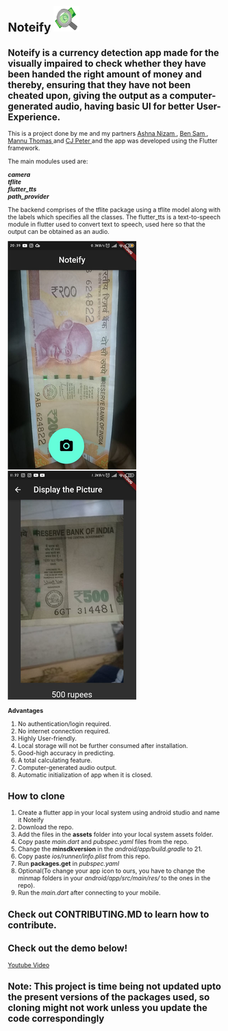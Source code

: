 # Noteify <img src="screenshots/app icon.jpeg" width="60px" height="60px">

## Noteify is a currency detection app made for the visually impaired to check whether they have been handed the right amount of money and thereby, ensuring that they have not been cheated upon, giving the output as a computer-generated audio, having basic UI for better User-Experience. 

This is a project done by me and my partners <a href= "https://github.com/Ashniz24"> Ashna Nizam </a>, <a href= "https://github.com/bensam02"> Ben Sam </a>, <a href= "https://github.com/Mannu7789"> Mannu Thomas </a> and <a href= "https://github.com/PeterChageth"> CJ Peter </a> and the app was developed using the Flutter framework.

The main modules used are:

***camera*** <br>
***tflite*** <br>
***flutter_tts*** <br>
***path_provider***

The backend comprises of the tflite package using a tflite model along with the labels which specifies all the classes. The flutter_tts is a text-to-speech module in flutter used to convert text to speech, used here so that the output can be obtained as an audio.

<img src="screenshots/200.jpeg" width="300px" height=auto> <img src="screenshots/500claased.jpeg"  width="300px" height=auto>


**Advantages**
1. No authentication/login required.<br>
2. No internet connection required.<br>
3. Highly User-friendly.<br>
4. Local storage will not be further consumed after installation.<br>
5. Good-high accuracy in predicting.<br>
6. A total calculating feature.<br>
7. Computer-generated audio output.<br>
8. Automatic initialization of app when it is closed. <br>


## How to clone
1. Create a flutter app in your local system using android studio and name it Noteify <br>
2. Download the repo. <br>
3. Add the files in the **assets** folder into your local system assets folder. <br>
4. Copy paste *main.dart* and *pubspec.yaml* files from the repo. <br>
5. Change the **minsdkversion** in the *android/app/build.gradle* to 21. <br>
6. Copy paste *ios/runner/info.plist* from this repo.
7. Run **packages.get** in *pubspec.yaml* <br>
8. Optional(To change your app icon to ours, you have to change the minmap folders in your *android/app/src/main/res/* to the ones in the repo).
9. Run the *main.dart* after connecting to your mobile.

## Check out CONTRIBUTING.MD to learn how to contribute.

## Check out the demo below!

<a href="https://www.youtube.com/embed/kRQMssuoE0k"> Youtube Video </a>

## Note: This project is time being not updated upto the present versions of the packages used, so cloning might not work unless you update the code correspondingly
